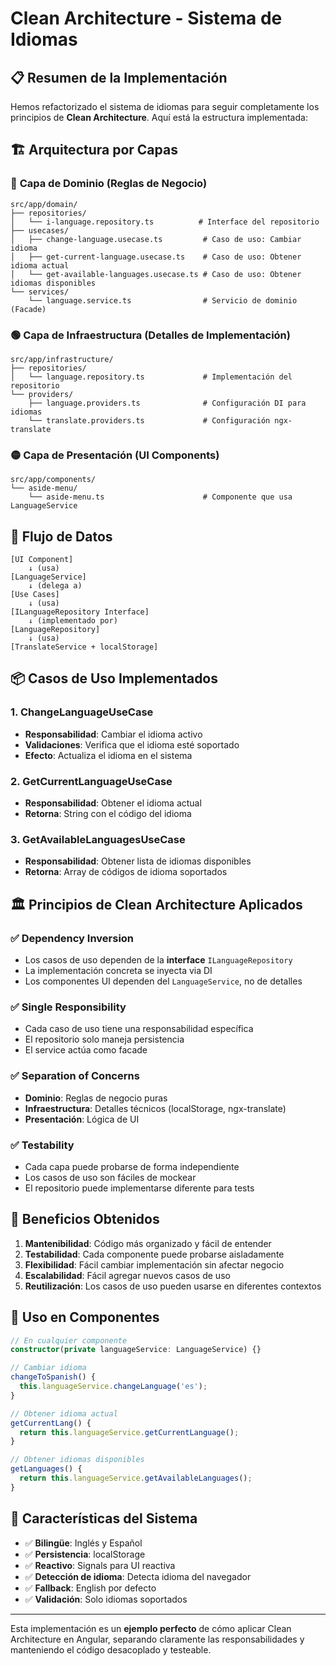 # Clean Architecture - Sistema de Idiomas

## 📋 Resumen de la Implementación

Hemos refactorizado el sistema de idiomas para seguir completamente los principios de **Clean Architecture**. Aquí está la estructura implementada:

## 🏗️ Arquitectura por Capas

### 🔵 **Capa de Dominio** (Reglas de Negocio)
```
src/app/domain/
├── repositories/
│   └── i-language.repository.ts          # Interface del repositorio
├── usecases/
│   ├── change-language.usecase.ts         # Caso de uso: Cambiar idioma
│   ├── get-current-language.usecase.ts    # Caso de uso: Obtener idioma actual
│   └── get-available-languages.usecase.ts # Caso de uso: Obtener idiomas disponibles
└── services/
    └── language.service.ts                # Servicio de dominio (Facade)
```

### 🟢 **Capa de Infraestructura** (Detalles de Implementación)
```
src/app/infrastructure/
├── repositories/
│   └── language.repository.ts             # Implementación del repositorio
└── providers/
    ├── language.providers.ts              # Configuración DI para idiomas
    └── translate.providers.ts             # Configuración ngx-translate
```

### 🟡 **Capa de Presentación** (UI Components)
```
src/app/components/
└── aside-menu/
    └── aside-menu.ts                      # Componente que usa LanguageService
```

## 🔄 Flujo de Datos

```
[UI Component] 
    ↓ (usa)
[LanguageService] 
    ↓ (delega a)
[Use Cases] 
    ↓ (usa)
[ILanguageRepository Interface] 
    ↓ (implementado por)
[LanguageRepository] 
    ↓ (usa)
[TranslateService + localStorage]
```

## 📦 Casos de Uso Implementados

### 1. **ChangeLanguageUseCase**
- **Responsabilidad**: Cambiar el idioma activo
- **Validaciones**: Verifica que el idioma esté soportado
- **Efecto**: Actualiza el idioma en el sistema

### 2. **GetCurrentLanguageUseCase**
- **Responsabilidad**: Obtener el idioma actual
- **Retorna**: String con el código del idioma

### 3. **GetAvailableLanguagesUseCase**
- **Responsabilidad**: Obtener lista de idiomas disponibles
- **Retorna**: Array de códigos de idioma soportados

## 🏛️ Principios de Clean Architecture Aplicados

### ✅ **Dependency Inversion**
- Los casos de uso dependen de la **interface** `ILanguageRepository`
- La implementación concreta se inyecta via DI
- Los componentes UI dependen del `LanguageService`, no de detalles

### ✅ **Single Responsibility**
- Cada caso de uso tiene una responsabilidad específica
- El repositorio solo maneja persistencia
- El service actúa como facade

### ✅ **Separation of Concerns**
- **Dominio**: Reglas de negocio puras
- **Infraestructura**: Detalles técnicos (localStorage, ngx-translate)
- **Presentación**: Lógica de UI

### ✅ **Testability**
- Cada capa puede probarse de forma independiente
- Los casos de uso son fáciles de mockear
- El repositorio puede implementarse diferente para tests

## 🎯 Beneficios Obtenidos

1. **Mantenibilidad**: Código más organizado y fácil de entender
2. **Testabilidad**: Cada componente puede probarse aisladamente
3. **Flexibilidad**: Fácil cambiar implementación sin afectar negocio
4. **Escalabilidad**: Fácil agregar nuevos casos de uso
5. **Reutilización**: Los casos de uso pueden usarse en diferentes contextos

## 📱 Uso en Componentes

```typescript
// En cualquier componente
constructor(private languageService: LanguageService) {}

// Cambiar idioma
changeToSpanish() {
  this.languageService.changeLanguage('es');
}

// Obtener idioma actual
getCurrentLang() {
  return this.languageService.getCurrentLanguage();
}

// Obtener idiomas disponibles
getLanguages() {
  return this.languageService.getAvailableLanguages();
}
```

## 🚀 Características del Sistema

- ✅ **Bilingüe**: Inglés y Español
- ✅ **Persistencia**: localStorage
- ✅ **Reactivo**: Signals para UI reactiva
- ✅ **Detección de idioma**: Detecta idioma del navegador
- ✅ **Fallback**: English por defecto
- ✅ **Validación**: Solo idiomas soportados

---

Esta implementación es un **ejemplo perfecto** de cómo aplicar Clean Architecture en Angular, separando claramente las responsabilidades y manteniendo el código desacoplado y testeable.
